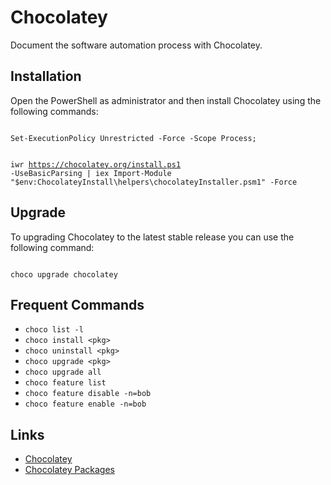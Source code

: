# Chocolatey
<p>Document the software automation process with Chocolatey.</p>

<h2>Installation</h2>
<p>Open the PowerShell as administrator and then install Chocolatey using the following commands:</p>

<code>
Set-ExecutionPolicy Unrestricted -Force -Scope Process;
  
iwr https://chocolatey.org/install.ps1 -UseBasicParsing | iex Import-Module "$env:ChocolateyInstall\helpers\chocolateyInstaller.psm1" -Force
</code>

<h2>Upgrade</h2>
<p>To upgrading Chocolatey to the latest stable release you can use the following command:</p>

<code>
choco upgrade chocolatey
</code>

<h2>Frequent Commands</h2>

<ul>
<li><code>choco list -l</code></li>
<li><code>choco install &lt;pkg&gt;</code></li>
<li><code>choco uninstall &lt;pkg&gt;</code></li>
<li><code>choco upgrade &lt;pkg&gt;</code></li>
<li><code>choco upgrade all</code></li>
<li><code>choco feature list</code></li>
<li><code>choco feature disable -n=bob</code></li>
<li><code>choco feature enable -n=bob</code></li>
</ul>

<h2>Links</h2>
<ul>
<li><a href="https://chocolatey.org/" rel="nofollow">Chocolatey</a></li>
<li><a href="https://chocolatey.org/packages">Chocolatey Packages</a></li>
</ul>


